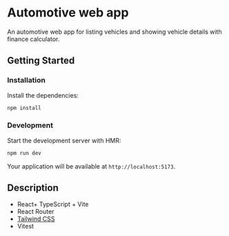 # Automotive web app

An automotive web app for listing vehicles and showing vehicle details with finance calculator.

## Getting Started

### Installation

Install the dependencies:

```bash
npm install
```

### Development

Start the development server with HMR:

```bash
npm run dev
```

Your application will be available at `http://localhost:5173`.

## Description
- React+ TypeScript + Vite
- React Router
- [Tailwind CSS](https://tailwindcss.com/)
- Vitest
